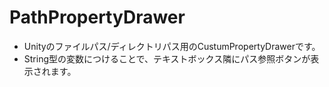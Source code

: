 # PathPropertyDrawer

- Unityのファイルパス/ディレクトリパス用のCustumPropertyDrawerです。
- String型の変数につけることで、テキストボックス隣にパス参照ボタンが表示されます。
